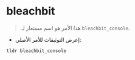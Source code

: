 # bleachbit

> هذا الأمر هو اسم مستعار لـ `bleachbit_console`.

- إعرض التوثيقات للأمر الأصلي:

`tldr bleachbit_console`
